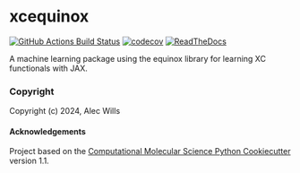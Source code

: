 xcequinox
==============================
[//]: # (Badges)
[![GitHub Actions Build Status](https://github.com/alecpwills/xcequinox/workflows/CI/badge.svg)](https://github.com/alecpwills/xcequinox/actions?query=workflow%3ACI)
[![codecov](https://codecov.io/gh/alecpwills/xcequinox/branch/main/graph/badge.svg)](https://codecov.io/gh/alecpwills/xcequinox/branch/main)
[![ReadTheDocs](https://readthedocs.org/projects/xcequinox/badge/?version=latest)](https://readthedocs.org/projects/xcequinox/badge/?version=latest)


A machine learning package using the equinox library for learning XC functionals with JAX.

### Copyright

Copyright (c) 2024, Alec Wills


#### Acknowledgements
 
Project based on the 
[Computational Molecular Science Python Cookiecutter](https://github.com/molssi/cookiecutter-cms) version 1.1.
